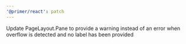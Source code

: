 ```yaml
---
'@primer/react': patch
---
```


Update PageLayout.Pane to provide a warning instead of an error when overflow is detected and no label has been provided
